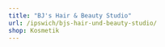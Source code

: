 ```yaml
---
title: "BJ's Hair & Beauty Studio"
url: /ipswich/bjs-hair-und-beauty-studio/
shop: Kosmetik
---
```

